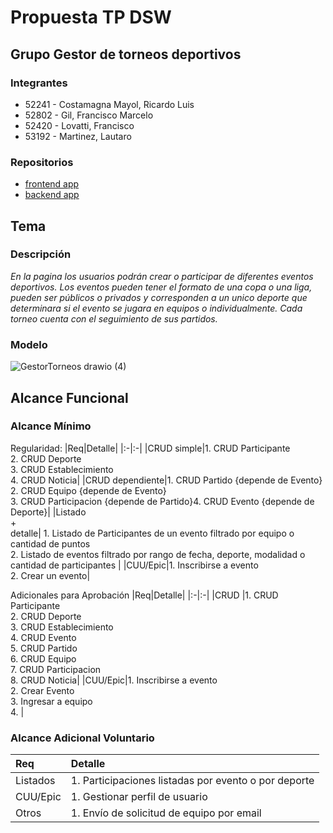 # Propuesta TP DSW

## Grupo Gestor de torneos deportivos
### Integrantes
* 52241 - Costamagna Mayol, Ricardo Luis
* 52802 - Gil, Francisco Marcelo
* 52420 - Lovatti, Francisco
* 53192 - Martinez, Lautaro

### Repositorios
* [frontend app]()
* [backend app]()

## Tema
### Descripción
*En la pagina los usuarios podrán crear o participar de diferentes eventos deportivos. Los eventos pueden tener el formato de una copa o una liga, pueden ser públicos o privados y corresponden a un unico deporte que determinara si el evento se jugara en equipos o individualmente. Cada torneo cuenta con el seguimiento de sus partidos.*

### Modelo

![GestorTorneos drawio (4)](https://github.com/user-attachments/assets/7d71ddc7-bd14-4e00-8044-dd3d7a969baf)

## Alcance Funcional 

### Alcance Mínimo

Regularidad:
|Req|Detalle|
|:-|:-|
|CRUD simple|1. CRUD Participante<br>2. CRUD Deporte<br>3. CRUD Establecimiento<br>4. CRUD Noticia|
|CRUD dependiente|1. CRUD Partido {depende de Evento} <br>2. CRUD Equipo {depende de Evento} <br>3. CRUD Participacion {depende de Partido}4. CRUD Evento {depende de Deporte}|
|Listado<br>+<br>detalle| 1. Listado de Participantes de un evento filtrado por equipo o cantidad de puntos <br> 2. Listado de eventos filtrado por rango de fecha, deporte, modalidad o cantidad de participantes |
|CUU/Epic|1. Inscribirse a evento <br>2. Crear un evento|


Adicionales para Aprobación
|Req|Detalle|
|:-|:-|
|CRUD |1. CRUD Participante<br>2. CRUD Deporte<br>3. CRUD Establecimiento<br>4. CRUD Evento<br>5. CRUD Partido<br>6. CRUD Equipo<br>7. CRUD Participacion<br>8. CRUD Noticia|
|CUU/Epic|1. Inscribirse a evento<br>2. Crear Evento<br>3. Ingresar a equipo <br>4. |


### Alcance Adicional Voluntario

|Req|Detalle|
|:-|:-|
|Listados |1. Participaciones listadas por evento o por deporte|
|CUU/Epic|1. Gestionar perfil de usuario|
|Otros|1. Envío de solicitud de equipo por email|

